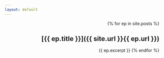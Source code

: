 ```yaml
---
layout: default
---
```

<style>
body{}
p,h2{text-align:right;}
audio{width:100%;}
</style>

{% for ep in site.posts %}
## [{{ ep.title }}]({{ site.url }}{{ ep.url }})
{{ ep.excerpt }}
{% endfor %}
